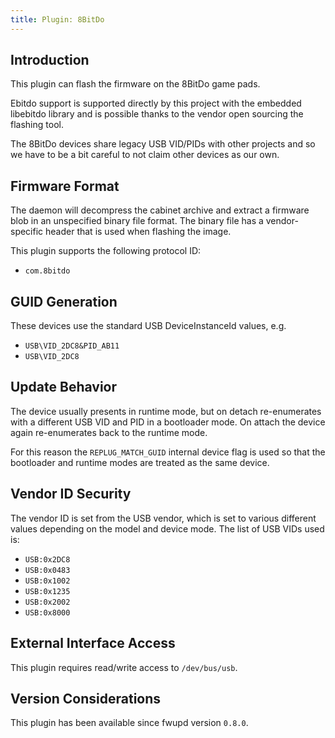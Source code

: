 ```yaml
---
title: Plugin: 8BitDo
---
```


## Introduction

This plugin can flash the firmware on the 8BitDo game pads.

Ebitdo support is supported directly by this project with the embedded libebitdo
library and is possible thanks to the vendor open sourcing the flashing tool.

The 8BitDo devices share legacy USB VID/PIDs with other projects and so we have
to be a bit careful to not claim other devices as our own.

## Firmware Format

The daemon will decompress the cabinet archive and extract a firmware blob in
an unspecified binary file format. The binary file has a vendor-specific header
that is used when flashing the image.

This plugin supports the following protocol ID:

* `com.8bitdo`

## GUID Generation

These devices use the standard USB DeviceInstanceId values, e.g.

* `USB\VID_2DC8&PID_AB11`
* `USB\VID_2DC8`

## Update Behavior

The device usually presents in runtime mode, but on detach re-enumerates with a
different USB VID and PID in a bootloader mode. On attach the device again
re-enumerates back to the runtime mode.

For this reason the `REPLUG_MATCH_GUID` internal device flag is used so that
the bootloader and runtime modes are treated as the same device.

## Vendor ID Security

The vendor ID is set from the USB vendor, which is set to various different
values depending on the model and device mode. The list of USB VIDs used is:

* `USB:0x2DC8`
* `USB:0x0483`
* `USB:0x1002`
* `USB:0x1235`
* `USB:0x2002`
* `USB:0x8000`

## External Interface Access

This plugin requires read/write access to `/dev/bus/usb`.

## Version Considerations

This plugin has been available since fwupd version `0.8.0`.
